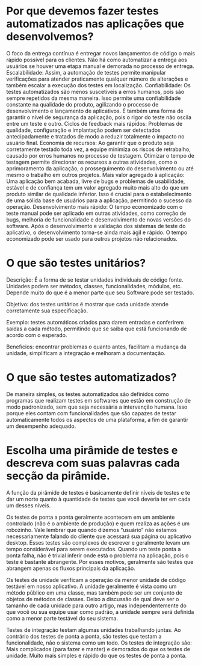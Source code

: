 # Por que devemos fazer testes automatizados nas aplicações que desenvolvemos?

O foco da entrega contínua é entregar novos lançamentos de código o mais rápido possível para os clientes. Não há como automatizar a entrega aos usuários se houver uma etapa manual e demorada no processo de entrega.
Escalabilidade: Assim, a automação de testes permite manipular verificações para atender praticamente qualquer número de alterações e também escalar a execução dos testes em localização.
Confiabilidade: Os testes automatizados são menos suscetíveis a erros humanos, pois são sempre repetidos da mesma maneira. Isso permite uma confiabilidade constante na qualidade do produto, agilizando o processo de desenvolvimento e lançamento de aplicativos. É também uma forma de garantir o nível de segurança da aplicação, pois o rigor do teste não oscila entre um teste e outro.
Ciclos de feedback mais rápidos: Problemas de qualidade, configuração e implantação podem ser detectados antecipadamente e tratados de modo a reduzir totalmente o impacto no usuário final.
Economia de recursos: Ao garantir que o produto seja corretamente testado toda vez, a equipe minimiza os riscos de retrabalho, causado por erros humanos no processo de testagem. Otimizar o tempo de testagem permite direcionar os recursos a outras atividades, como o aprimoramento da aplicação, o prosseguimento do desenvolvimento ou até mesmo o trabalho em outros projetos.
Mais valor agregado à aplicação: Uma aplicação bem acabada, livre de bugs e problemas de usabilidade, estável e de confiança tem um valor agregado muito mais alto do que um produto similar de qualidade inferior. Isso é crucial para o estabelecimento de uma sólida base de usuários para a aplicação, permitindo o sucesso da operação.
Desenvolvimento mais rápido: O tempo economizado com o teste manual pode ser aplicado em outras atividades, como correção de bugs, melhoria de funcionalidade e desenvolvimento de novas versões do software. Após o desenvolvimento e validação dos sistemas de teste do aplicativo, o desenvolvimento torna-se ainda mais ágil e rápido. O tempo economizado pode ser usado para outros projetos não relacionados.

# O que são testes unitários?

Descrição: É a forma de se testar unidades individuais de código fonte. Unidades podem ser métodos, classes, funcionalidades, módulos, etc. Depende muito do que é a menor parte que seu Software pode ser testado.

Objetivo: dos testes unitários é mostrar que cada unidade atende corretamente sua especificação.

Exemplo: testes automáticos criados para darem entradas e conferirem saídas a cada método, permitindo que se saiba que está funcionando de acordo com o esperado.

Benefícios: encontrar problemas o quanto antes, facilitam a mudança da unidade, simplificam a integração e melhoram a documentação.

# O que são testes automatizados?

De maneira simples, os testes automatizados são definidos como programas que realizam testes em softwares que estão em construção de modo padronizado, sem que seja necessária a intervenção humana. Isso porque eles contam com funcionalidades que são capazes de testar automaticamente todos os aspectos de uma plataforma, a fim de garantir um desempenho adequado.

# Escolha uma pirâmide de testes e descreva com suas palavras cada secção da pirâmide.

A função da pirâmide de testes é basicamente definir níveis de testes e te dar um norte quanto à quantidade de testes que você deveria ter em cada um desses níveis.

Os testes de ponta a ponta geralmente acontecem em um ambiente controlado (não é o ambiente de produção) e quem realiza as ações é um robozinho. Vale lembrar que quando dizemos “usuário” não estamos necessariamente falando do cliente que acessará sua página ou aplicativo desktop. Esses testes são complexos de escrever e geralmente levam um tempo considerável para serem executados. Quando um teste ponta a ponta falha, não é trivial inferir onde está o problema na aplicação, pois o teste é bastante abrangente. Por esses motivos, geralmente são testes que abrangem apenas os fluxos principais da aplicação.

Os testes de unidade verificam a operação da menor unidade de código testável em nosso aplicativo. A unidade geralmente é vista como um método público em uma classe, mas também pode ser um conjunto de objetos de métodos de classes. Deixo a discussão de qual deve ser o tamanho de cada unidade para outro artigo, mas independentemente do que você ou sua equipe usar como padrão, a unidade sempre será definida como a menor parte testável do seu sistema.

Testes de integração testam algumas unidades trabalhando juntas. Ao contrário dos testes de ponta a ponta, são testes que testam a funcionalidade, não o sistema como um todo. Os testes de integração são: Mais complicados (para fazer e manter) e demorados do que os testes de unidade. Muito mais simples e rápido do que os testes de ponta a ponta.








